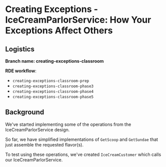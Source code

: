 # Creating Exceptions - IceCreamParlorService: How Your Exceptions Affect Others

## Logistics

**Branch name: creating-exceptions-classroom**

**RDE workflow**:
* `creating-exceptions-classroom-prep`
* `creating-exceptions-classroom-phase3`
* `creating-exceptions-classroom-phase4`
* `creating-exceptions-classroom-phase5`

## Background

We've started implementing some of the operations from the 
IceCreamParlorService design.

So far, we have simplified implementations of `GetScoop` and `GetSundae` 
that just assemble the requested flavor(s).

To test using these operations, we've created `IceCreamCustomer` which 
calls our IceCreamParlorService.
